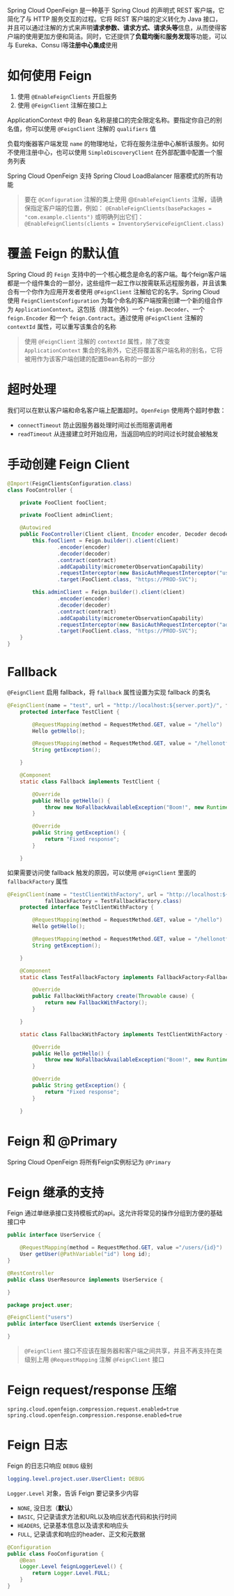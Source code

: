Spring Cloud OpenFeign 是一种基于 Spring  Cloud 的声明式 REST 客户端，它简化了与 HTTP 服务交互的过程。它将 REST 客户端的定义转化为 Java 接口，并且可以通过注解的方式来声明**请求参数、请求方式、请求头等**信息，从而使得客户端的使用更加方便和简洁。同时，它还提供了**负载均衡**和**服务发现**等功能，可以与 Eureka、Consu l等**注册中心集成**使用

# 如何使用 Feign

1. 使用 `@EnableFeignClients` 开启服务
2. 使用 `@FeignClient` 注解在接口上

ApplicationContext 中的 Bean 名称是接口的完全限定名称。要指定你自己的别名值，你可以使用 `@FeignClient` 注解的 `qualifiers` 值

负载均衡器客户端发现 `name` 的物理地址，它将在服务注册中心解析该服务。如何不使用注册中心，也可以使用 `SimpleDiscoveryClient` 在外部配置中配置一个服务列表

Spring Cloud OpenFeign 支持 Spring Cloud LoadBalancer 阻塞模式的所有功能

> 要在 `@Configuration` 注解的类上使用 @`EnableFeignClients` 注解，请确保指定客户端的位置，例如： `@EnableFeignClients(basePackages = "com.example.clients")` 或明确列出它们： `@EnableFeignClients(clients = InventoryServiceFeignClient.class)`

# 覆盖 Feign 的默认值

Spring Cloud 的 `Feign` 支持中的一个核心概念是命名的客户端。每个feign客户端都是一个组件集合的一部分，这些组件一起工作以按需联系远程服务器，并且该集合有一个你作为应用开发者使用 `@FeignClient` 注解给它的名字。Spring Cloud 使用 `FeignClientsConfiguration` 为每个命名的客户端按需创建一个新的组合作为 `ApplicationContext`。这包括（除其他外）一个 `feign.Decoder`、一个 `feign.Encoder` 和一个 `feign.Contract`。通过使用 `@FeignClient` 注解的 `contextId` 属性，可以重写该集合的名称

> 使用 `@FeignClient` 注解的 `contextId` 属性，除了改变 `ApplicationContext` 集合的名称外，它还将覆盖客户端名称的别名，它将被用作为该客户端创建的配置Bean名称的一部分

# 超时处理

我们可以在默认客户端和命名客户端上配置超时。`OpenFeign` 使用两个超时参数：

* `connectTimeout` 防止因服务器处理时间过长而阻塞调用者
* `readTimeout` 从连接建立时开始应用，当返回响应的时间过长时就会被触发

# 手动创建 Feign Client

```java
@Import(FeignClientsConfiguration.class)
class FooController {

    private FooClient fooClient;

    private FooClient adminClient;

    @Autowired
    public FooController(Client client, Encoder encoder, Decoder decoder, Contract contract, MicrometerObservationCapability micrometerObservationCapability) {
        this.fooClient = Feign.builder().client(client)
                .encoder(encoder)
                .decoder(decoder)
                .contract(contract)
                .addCapability(micrometerObservationCapability)
                .requestInterceptor(new BasicAuthRequestInterceptor("user", "user"))
                .target(FooClient.class, "https://PROD-SVC");

        this.adminClient = Feign.builder().client(client)
                .encoder(encoder)
                .decoder(decoder)
                .contract(contract)
                .addCapability(micrometerObservationCapability)
                .requestInterceptor(new BasicAuthRequestInterceptor("admin", "admin"))
                .target(FooClient.class, "https://PROD-SVC");
    }
}
```

# Fallback

`@FeignClient` 启用 fallback，将 `fallback` 属性设置为实现 fallback 的类名

```java
@FeignClient(name = "test", url = "http://localhost:${server.port}/", fallback = Fallback.class)
    protected interface TestClient {

        @RequestMapping(method = RequestMethod.GET, value = "/hello")
        Hello getHello();

        @RequestMapping(method = RequestMethod.GET, value = "/hellonotfound")
        String getException();

    }

    @Component
    static class Fallback implements TestClient {

        @Override
        public Hello getHello() {
            throw new NoFallbackAvailableException("Boom!", new RuntimeException());
        }

        @Override
        public String getException() {
            return "Fixed response";
        }

    }
```

如果需要访问使 fallback 触发的原因，可以使用 `@FeignClient` 里面的 `fallbackFactory` 属性

```java
@FeignClient(name = "testClientWithFactory", url = "http://localhost:${server.port}/",
            fallbackFactory = TestFallbackFactory.class)
    protected interface TestClientWithFactory {

        @RequestMapping(method = RequestMethod.GET, value = "/hello")
        Hello getHello();

        @RequestMapping(method = RequestMethod.GET, value = "/hellonotfound")
        String getException();

    }

    @Component
    static class TestFallbackFactory implements FallbackFactory<FallbackWithFactory> {

        @Override
        public FallbackWithFactory create(Throwable cause) {
            return new FallbackWithFactory();
        }

    }

    static class FallbackWithFactory implements TestClientWithFactory {

        @Override
        public Hello getHello() {
            throw new NoFallbackAvailableException("Boom!", new RuntimeException());
        }

        @Override
        public String getException() {
            return "Fixed response";
        }

    }
```

# Feign 和 @Primary

Spring Cloud OpenFeign 将所有Feign实例标记为 `@Primary`

# Feign 继承的支持

Feign 通过单继承接口支持模板式的api。这允许将常见的操作分组到方便的基础接口中

```java
public interface UserService {

    @RequestMapping(method = RequestMethod.GET, value ="/users/{id}")
    User getUser(@PathVariable("id") long id);
}

@RestController
public class UserResource implements UserService {

}

package project.user;

@FeignClient("users")
public interface UserClient extends UserService {

}
```

> `@FeignClient` 接口不应该在服务器和客户端之间共享，并且不再支持在类级别上用 `@RequestMapping` 注解 `@FeignClient` 接口

# Feign request/response 压缩

```
spring.cloud.openfeign.compression.request.enabled=true
spring.cloud.openfeign.compression.response.enabled=true
```

# Feign 日志

Feign 的日志只响应 `DEBUG` 级别

```yaml
logging.level.project.user.UserClient: DEBUG
```

`Logger.Level` 对象，告诉 Feign 要记录多少内容 

* `NONE`, 没日志（**默认**）
* `BASIC`, 只记录请求方法和URL以及响应状态代码和执行时间
* `HEADERS`, 记录基本信息以及请求和响应头
* `FULL`, 记录请求和响应的header、正文和元数据

```java
@Configuration
public class FooConfiguration {
    @Bean
    Logger.Level feignLoggerLevel() {
        return Logger.Level.FULL;
    }
}
```



























